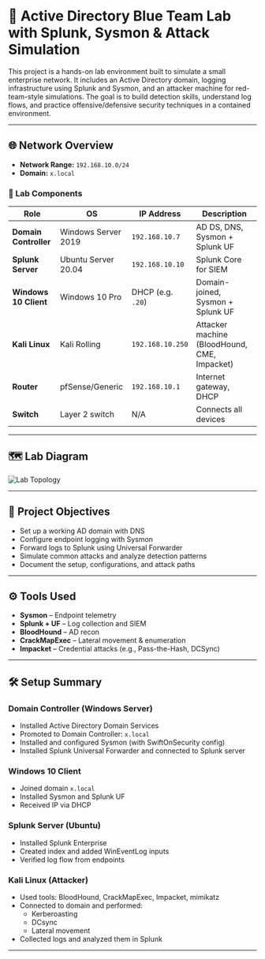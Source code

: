 # 🏢 Active Directory Blue Team Lab with Splunk, Sysmon & Attack Simulation

This project is a hands-on lab environment built to simulate a small enterprise network. It includes an Active Directory domain, logging infrastructure using Splunk and Sysmon, and an attacker machine for red-team-style simulations. The goal is to build detection skills, understand log flows, and practice offensive/defensive security techniques in a contained environment.

---

## 🌐 Network Overview

- **Network Range:** `192.168.10.0/24`
- **Domain:** `x.local`

### 🧱 Lab Components

| Role              | OS              | IP Address        | Description |
|-------------------|------------------|--------------------|-------------|
| **Domain Controller** | Windows Server 2019 | `192.168.10.7`     | AD DS, DNS, Sysmon + Splunk UF |
| **Splunk Server**     | Ubuntu Server 20.04  | `192.168.10.10`    | Splunk Core for SIEM |
| **Windows 10 Client** | Windows 10 Pro       | DHCP (e.g. `.20`)  | Domain-joined, Sysmon + Splunk UF |
| **Kali Linux**        | Kali Rolling         | `192.168.10.250`   | Attacker machine (BloodHound, CME, Impacket) |
| **Router**            | pfSense/Generic      | `192.168.10.1`     | Internet gateway, DHCP |
| **Switch**            | Layer 2 switch       | N/A                | Connects all devices |

---

## 🗺️ Lab Diagram

![Lab Topology](diagrams/ad-lab-diagram.png)

---

## 🎯 Project Objectives

- Set up a working AD domain with DNS
- Configure endpoint logging with Sysmon
- Forward logs to Splunk using Universal Forwarder
- Simulate common attacks and analyze detection patterns
- Document the setup, configurations, and attack paths

---

## ⚙️ Tools Used

- **Sysmon** – Endpoint telemetry
- **Splunk + UF** – Log collection and SIEM
- **BloodHound** – AD recon
- **CrackMapExec** – Lateral movement & enumeration
- **Impacket** – Credential attacks (e.g., Pass-the-Hash, DCSync)

---

## 🛠️ Setup Summary

### Domain Controller (Windows Server)
- Installed Active Directory Domain Services
- Promoted to Domain Controller: `x.local`
- Installed and configured Sysmon (with SwiftOnSecurity config)
- Installed Splunk Universal Forwarder and connected to Splunk server

### Windows 10 Client
- Joined domain `x.local`
- Installed Sysmon and Splunk UF
- Received IP via DHCP

### Splunk Server (Ubuntu)
- Installed Splunk Enterprise
- Created index and added WinEventLog inputs
- Verified log flow from endpoints

### Kali Linux (Attacker)
- Used tools: BloodHound, CrackMapExec, Impacket, mimikatz
- Connected to domain and performed:
  - Kerberoasting
  - DCsync
  - Lateral movement
- Collected logs and analyzed them in Splunk

---
